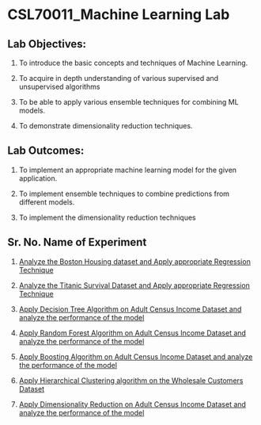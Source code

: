 
# CSL70011_Machine Learning Lab

## Lab Objectives:
1. To introduce the basic concepts and techniques of Machine Learning.

2. To acquire in depth understanding of various supervised and unsupervised algorithms

3. To be able to apply various ensemble techniques for combining ML models.

4. To demonstrate dimensionality reduction techniques.

## Lab Outcomes: 
1. To implement an appropriate machine learning model for the given application.

2. To implement ensemble techniques to combine predictions from different models.

3. To implement the dimensionality reduction techniques

## Sr. No.	Name of Experiment

1.	[Analyze the Boston Housing dataset and Apply appropriate Regression Technique](https://github.com/manasias22/ML-Lab/tree/main/Experiment_01)

2.	[Analyze the Titanic Survival Dataset and Apply appropriate Regression Technique](https://github.com/manasias22/ML-Lab/tree/main/Experiment_02)

3.	[Apply Decision Tree Algorithm on Adult Census Income Dataset and analyze the performance of the model](https://github.com/manasias22/ML-Lab/tree/main/Experiment_03)

4.	[Apply Random Forest Algorithm on Adult Census Income Dataset and analyze the performance of the model](https://github.com/manasias22/ML-Lab/tree/main/Experiment_4)

5.	[Apply Boosting Algorithm on Adult Census Income Dataset and analyze the performance of the model](https://github.com/manasias22/ML-Lab/tree/main/Experiment_5)

6.	[Apply Hierarchical Clustering algorithm on the Wholesale Customers Dataset](https://github.com/manasias22/ML-Lab/tree/main/Experiment_6)

7.	[Apply Dimensionality Reduction on Adult Census Income Dataset and analyze the performance of the model](https://github.com/manasias22/ML-Lab/tree/main/Experiment_6)
	
